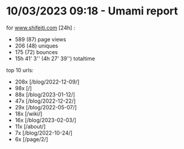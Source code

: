 # 10/03/2023 09:18 - Umami report
for www.shifeiti.com [24h] :

 - 589 (87) page views
 - 206 (48) uniques
 - 175 (72) bounces
 - 15h 41' 3'' (4h 27' 39'') totaltime


top 10 urls:
 - 208x [/blog/2022-12-09/]
 - 98x [/]
 - 88x [/blog/2023-01-12/]
 - 47x [/blog/2022-12-22/]
 - 29x [/blog/2022-05-07/]
 - 18x [/wiki/]
 - 16x [/blog/2023-02-03/]
 - 11x [/about/]
 - 7x [/blog/2022-10-24/]
 - 6x [/page/2/]


